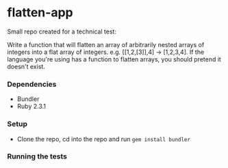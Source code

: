# flatten-app

Small repo created for a technical test:

Write a function that will flatten an array of arbitrarily nested arrays of integers into a flat array of integers. e.g. [[1,2,[3]],4] → [1,2,3,4]. If the language you're using has a function to flatten arrays, you should pretend it doesn't exist.

### Dependencies
* Bundler
* Ruby 2.3.1

### Setup
* Clone the repo, cd into the repo and run ```gem install bundler```

### Running the tests
